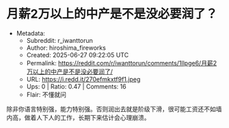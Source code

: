 # 月薪2万以上的中产是不是没必要润了？

- Metadata:
  - Subreddit: r_iwanttorun
  - Author: hiroshima_fireworks
  - Created: 2025-06-27 09:22:05 UTC
  - Permalink: https://reddit.com/r/iwanttorun/comments/1llpge6/月薪2万以上的中产是不是没必要润了/
  - URL: https://i.redd.it/270efmkxtf9f1.jpeg
  - Ups: 0 | Ratio: 0.47 | Comments: 16
  - Flair: 不懂就问


除非你语言特别强，能力特别强。否则润出去就是阶级下滑，很可能工资还不如墙内高，做着人下人的工作，长期下来估计会心理崩溃。

